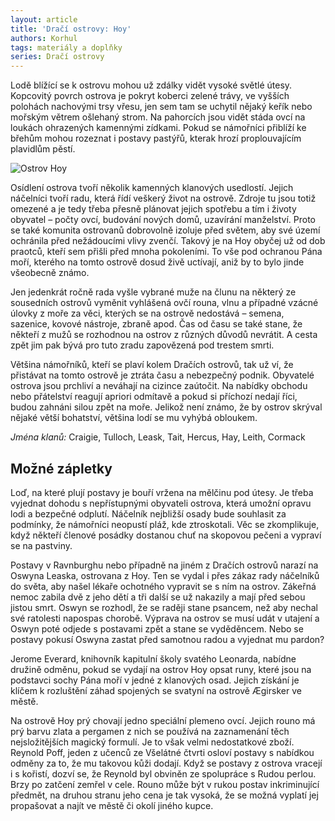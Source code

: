 ```yaml
---
layout: article
title: 'Dračí ostrovy: Hoy'
authors: Korhul
tags: materiály a doplňky
series: Dračí ostrovy
---
```


Lodě blížící se k ostrovu mohou už zdálky vidět vysoké světlé útesy. Kopcovitý povrch ostrova je pokryt koberci zelené trávy, ve vyšších polohách nachovými trsy vřesu, jen sem tam se uchytil nějaký keřík nebo mořským větrem ošlehaný strom. Na pahorcích jsou vidět stáda ovcí na loukách ohrazených kamennými zídkami. Pokud se námořníci přiblíží ke břehům mohou rozeznat i postavy pastýřů, kterak hrozí proplouvajícím plavidlům pěstí.

![Ostrov Hoy]({{site.baseurl}}/76/hoy.jpeg)

Osídlení ostrova tvoří několik kamenných klanových usedlostí. Jejich náčelníci tvoří radu, která řídí veškerý život na ostrově. Zdroje tu jsou totiž omezené a je tedy třeba přesně plánovat jejich spotřebu a tím i životy obyvatel – počty ovcí, budování nových domů, uzavírání manželství. Proto se také komunita ostrovanů dobrovolně izoluje před světem, aby své území ochránila před nežádoucími vlivy zvenčí. Takový je na Hoy obyčej už od dob praotců, kteří sem přišli před mnoha pokoleními. To vše pod ochranou Pána moří, kterého na tomto ostrově dosud živě uctívají, aniž by to bylo jinde všeobecně známo.

Jen jedenkrát ročně rada vyšle vybrané muže na člunu na některý ze sousedních ostrovů vyměnit vyhlášená ovčí rouna, vlnu a případné vzácné úlovky z moře za věci, kterých se na ostrově nedostává – semena, sazenice, kovové nástroje, zbraně apod. Čas od času se také stane, že někteří z mužů se rozhodnou na ostrov z různých důvodů nevrátit. A cesta zpět jim pak bývá pro tuto zradu zapovězená pod trestem smrti.

Většina námořníků, kteří se plaví kolem Dračích ostrovů, tak už ví, že přistávat na tomto ostrově je ztráta času a nebezpečný podnik. Obyvatelé ostrova jsou prchliví a neváhají na cizince zaútočit. Na nabídky obchodu nebo přátelství reagují apriori odmítavě a pokud si příchozí nedají říci, budou zahnáni silou zpět na moře. Jelikož není známo, že by ostrov skrýval nějaké větší bohatství, většina lodí se mu vyhýbá obloukem.

_Jména klanů:_ Craigie, Tulloch, Leask, Tait, Hercus, Hay, Leith, Cormack

## Možné zápletky

Loď, na které plují postavy je bouří vržena na mělčinu pod útesy. Je třeba vyjednat dohodu s nepřístupnými obyvateli ostrova, která umožní opravu lodi a bezpečné odplutí. Náčelník nejbližší osady bude souhlasit za podmínky, že námořníci neopustí pláž, kde ztroskotali. Věc se zkomplikuje, když někteří členové posádky dostanou chuť na skopovou pečeni a vypraví se na pastviny.

Postavy v Ravnburghu nebo případně na jiném z Dračích ostrovů narazí na Oswyna Leaska, ostrovana z Hoy. Ten se vydal i přes zákaz rady náčelníků do světa, aby našel lékaře ochotného vypravit se s ním na ostrov. Zákeřná nemoc zabila dvě z jeho dětí a tři další se už nakazily a mají před sebou jistou smrt. Oswyn se rozhodl, že se raději stane psancem, než aby nechal své ratolesti napospas chorobě. Výprava na ostrov se musí udát v utajení a Oswyn poté odjede s postavami zpět a stane se vyděděncem. Nebo se postavy pokusí Oswyna zastat před samotnou radou a vyjednat mu pardon?

Jerome Everard, knihovník kapitulní školy svatého Leonarda, nabídne družině odměnu, pokud se vydají na ostrov Hoy opsat runy, které jsou na podstavci sochy Pána moří v jedné z klanových osad. Jejich získání je klíčem k rozluštění záhad spojených se svatyní na ostrově Ægirsker ve městě.

Na ostrově Hoy prý chovají jedno speciální plemeno ovcí. Jejich rouno má prý barvu zlata a pergamen z nich se používá na zaznamenání těch nejsložitějších magický formulí. Je to však velmi nedostatkové zboží. Reynold Poff, jeden z učenců ze Všelátné čtvrti osloví postavy s nabídkou odměny za to, že mu takovou kůži dodají. Když se postavy z ostrova vracejí i s kořistí, dozví se, že Reynold byl obviněn ze spolupráce s Rudou perlou. Brzy po zatčení zemřel v cele. Rouno může být v rukou postav inkriminující předmět, na druhou stranu jeho cena je tak vysoká, že se možná vyplatí jej propašovat a najít ve městě či okolí jiného kupce.
